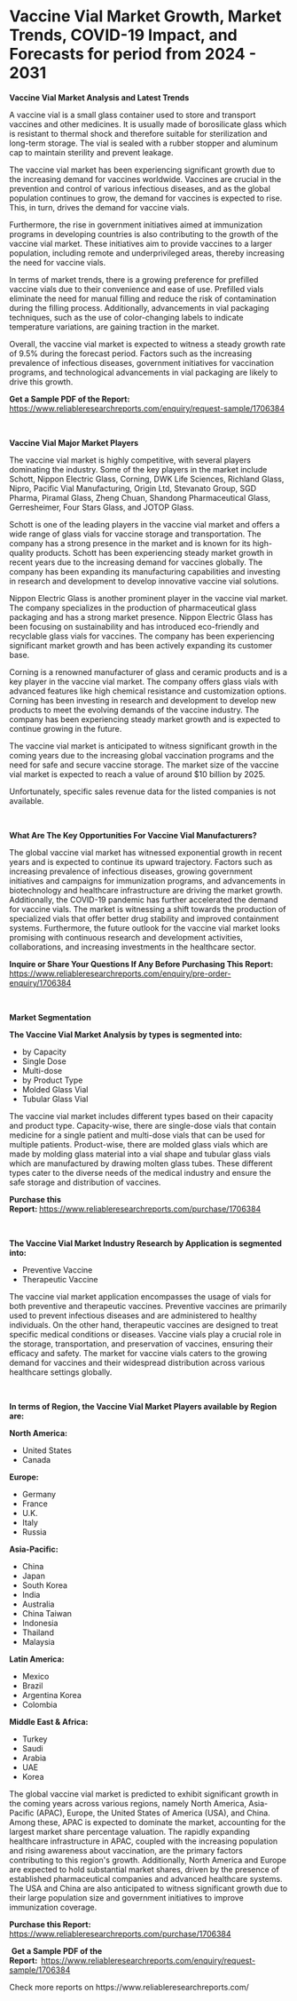 <p><h1>Vaccine Vial Market Growth, Market Trends, COVID-19 Impact, and Forecasts for period from 2024 - 2031</h1></p><p><strong>Vaccine Vial Market Analysis and Latest Trends</strong></p>
<p><p>A vaccine vial is a small glass container used to store and transport vaccines and other medicines. It is usually made of borosilicate glass which is resistant to thermal shock and therefore suitable for sterilization and long-term storage. The vial is sealed with a rubber stopper and aluminum cap to maintain sterility and prevent leakage.</p><p>The vaccine vial market has been experiencing significant growth due to the increasing demand for vaccines worldwide. Vaccines are crucial in the prevention and control of various infectious diseases, and as the global population continues to grow, the demand for vaccines is expected to rise. This, in turn, drives the demand for vaccine vials.</p><p>Furthermore, the rise in government initiatives aimed at immunization programs in developing countries is also contributing to the growth of the vaccine vial market. These initiatives aim to provide vaccines to a larger population, including remote and underprivileged areas, thereby increasing the need for vaccine vials.</p><p>In terms of market trends, there is a growing preference for prefilled vaccine vials due to their convenience and ease of use. Prefilled vials eliminate the need for manual filling and reduce the risk of contamination during the filling process. Additionally, advancements in vial packaging techniques, such as the use of color-changing labels to indicate temperature variations, are gaining traction in the market.</p><p>Overall, the vaccine vial market is expected to witness a steady growth rate of 9.5% during the forecast period. Factors such as the increasing prevalence of infectious diseases, government initiatives for vaccination programs, and technological advancements in vial packaging are likely to drive this growth.</p></p>
<p><strong>Get a Sample PDF of the Report:&nbsp;</strong> <a href="https://www.reliableresearchreports.com/enquiry/request-sample/1706384">https://www.reliableresearchreports.com/enquiry/request-sample/1706384</a></p>
<p>&nbsp;</p>
<p><strong>Vaccine Vial Major Market Players</strong></p>
<p><p>The vaccine vial market is highly competitive, with several players dominating the industry. Some of the key players in the market include Schott, Nippon Electric Glass, Corning, DWK Life Sciences, Richland Glass, Nipro, Pacific Vial Manufacturing, Origin Ltd, Stevanato Group, SGD Pharma, Piramal Glass, Zheng Chuan, Shandong Pharmaceutical Glass, Gerresheimer, Four Stars Glass, and JOTOP Glass. </p><p>Schott is one of the leading players in the vaccine vial market and offers a wide range of glass vials for vaccine storage and transportation. The company has a strong presence in the market and is known for its high-quality products. Schott has been experiencing steady market growth in recent years due to the increasing demand for vaccines globally. The company has been expanding its manufacturing capabilities and investing in research and development to develop innovative vaccine vial solutions. </p><p>Nippon Electric Glass is another prominent player in the vaccine vial market. The company specializes in the production of pharmaceutical glass packaging and has a strong market presence. Nippon Electric Glass has been focusing on sustainability and has introduced eco-friendly and recyclable glass vials for vaccines. The company has been experiencing significant market growth and has been actively expanding its customer base.</p><p>Corning is a renowned manufacturer of glass and ceramic products and is a key player in the vaccine vial market. The company offers glass vials with advanced features like high chemical resistance and customization options. Corning has been investing in research and development to develop new products to meet the evolving demands of the vaccine industry. The company has been experiencing steady market growth and is expected to continue growing in the future.</p><p>The vaccine vial market is anticipated to witness significant growth in the coming years due to the increasing global vaccination programs and the need for safe and secure vaccine storage. The market size of the vaccine vial market is expected to reach a value of around $10 billion by 2025. </p><p>Unfortunately, specific sales revenue data for the listed companies is not available.</p></p>
<p>&nbsp;</p>
<p><strong>What Are The Key Opportunities For Vaccine Vial Manufacturers?</strong></p>
<p><p>The global vaccine vial market has witnessed exponential growth in recent years and is expected to continue its upward trajectory. Factors such as increasing prevalence of infectious diseases, growing government initiatives and campaigns for immunization programs, and advancements in biotechnology and healthcare infrastructure are driving the market growth. Additionally, the COVID-19 pandemic has further accelerated the demand for vaccine vials. The market is witnessing a shift towards the production of specialized vials that offer better drug stability and improved containment systems. Furthermore, the future outlook for the vaccine vial market looks promising with continuous research and development activities, collaborations, and increasing investments in the healthcare sector.</p></p>
<p><strong>Inquire or Share Your Questions If Any Before Purchasing This Report:</strong> <a href="https://www.reliableresearchreports.com/enquiry/pre-order-enquiry/1706384">https://www.reliableresearchreports.com/enquiry/pre-order-enquiry/1706384</a></p>
<p>&nbsp;</p>
<p><strong>Market Segmentation</strong></p>
<p><strong>The Vaccine Vial Market Analysis by types is segmented into:</strong></p>
<p><ul><li>by Capacity</li><li>Single Dose</li><li>Multi-dose</li><li>by Product Type</li><li>Molded Glass Vial</li><li>Tubular Glass Vial</li></ul></p>
<p><p>The vaccine vial market includes different types based on their capacity and product type. Capacity-wise, there are single-dose vials that contain medicine for a single patient and multi-dose vials that can be used for multiple patients. Product-wise, there are molded glass vials which are made by molding glass material into a vial shape and tubular glass vials which are manufactured by drawing molten glass tubes. These different types cater to the diverse needs of the medical industry and ensure the safe storage and distribution of vaccines.</p></p>
<p><strong>Purchase this Report:&nbsp;</strong><a href="https://www.reliableresearchreports.com/purchase/1706384">https://www.reliableresearchreports.com/purchase/1706384</a></p>
<p>&nbsp;</p>
<p><strong>The Vaccine Vial Market Industry Research by Application is segmented into:</strong></p>
<p><ul><li>Preventive Vaccine</li><li>Therapeutic Vaccine</li></ul></p>
<p><p>The vaccine vial market application encompasses the usage of vials for both preventive and therapeutic vaccines. Preventive vaccines are primarily used to prevent infectious diseases and are administered to healthy individuals. On the other hand, therapeutic vaccines are designed to treat specific medical conditions or diseases. Vaccine vials play a crucial role in the storage, transportation, and preservation of vaccines, ensuring their efficacy and safety. The market for vaccine vials caters to the growing demand for vaccines and their widespread distribution across various healthcare settings globally.</p></p>
<p>&nbsp;</p>
<p><strong>In terms of Region, the Vaccine Vial Market Players available by Region are:</strong></p>
<p>
    <p> <strong> North America: </strong>
        <ul>
            <li>United States</li>
            <li>Canada</li>
        </ul>
        </p> 
    <p> <strong> Europe: </strong>
        <ul>
            <li>Germany</li>
            <li>France</li>
            <li>U.K.</li>
            <li>Italy</li>
            <li>Russia</li>
        </ul>
        </p> 
    <p> <strong> Asia-Pacific: </strong>
        <ul>
            <li>China</li>
            <li>Japan</li>
            <li>South Korea</li>
            <li>India</li>
            <li>Australia</li>
            <li>China Taiwan</li>
            <li>Indonesia</li>
            <li>Thailand</li>
            <li>Malaysia</li>
        </ul>
        </p> 
    <p> <strong> Latin America: </strong>
        <ul>
            <li>Mexico</li>
            <li>Brazil</li>
            <li>Argentina Korea</li>
            <li>Colombia</li>
        </ul>
        </p> 
    <p> <strong> Middle East & Africa: </strong>
        <ul>
            <li>Turkey</li>
            <li>Saudi</li>
            <li>Arabia</li>
            <li>UAE</li>
            <li>Korea</li>
        </ul>
    </p>
    </p>
<p><p>The global vaccine vial market is predicted to exhibit significant growth in the coming years across various regions, namely North America, Asia-Pacific (APAC), Europe, the United States of America (USA), and China. Among these, APAC is expected to dominate the market, accounting for the largest market share percentage valuation. The rapidly expanding healthcare infrastructure in APAC, coupled with the increasing population and rising awareness about vaccination, are the primary factors contributing to this region's growth. Additionally, North America and Europe are expected to hold substantial market shares, driven by the presence of established pharmaceutical companies and advanced healthcare systems. The USA and China are also anticipated to witness significant growth due to their large population size and government initiatives to improve immunization coverage.</p></p>
<p><strong>Purchase this Report: </strong><a href="https://www.reliableresearchreports.com/purchase/1706384">https://www.reliableresearchreports.com/purchase/1706384</a></p>
<p>&nbsp;<strong>Get a Sample PDF of the Report:&nbsp;&nbsp;</strong><a href="https://www.reliableresearchreports.com/enquiry/request-sample/1706384">https://www.reliableresearchreports.com/enquiry/request-sample/1706384</a></p>
<p><strong></strong></p>
<p>Check more reports on https://www.reliableresearchreports.com/</p>